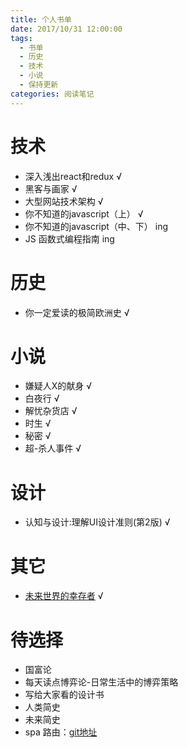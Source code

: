 ```yaml
---
title: 个人书单
date: 2017/10/31 12:00:00
tags:
  - 书单
  - 历史
  - 技术
  - 小说
  - 保持更新
categories: 阅读笔记
---
```


# 技术
- 深入浅出react和redux √
- 黑客与画家 √
- 大型网站技术架构 √
- 你不知道的javascript（上） √
- 你不知道的javascript（中、下） ing
- JS 函数式编程指南 ing

<!-- more -->

# 历史
- 你一定爱读的极简欧洲史 √

# 小说
- 嫌疑人X的献身 √
- 白夜行 √
- 解忧杂货店 √
- 时生 √
- 秘密 √
- 超-杀人事件 √

# 设计
- 认知与设计:理解UI设计准则(第2版) √

# 其它
- [未来世界的幸存者](http://survivor.ruanyifeng.com/index.html) √

# 待选择
- 国富论
- 每天读点博弈论-日常生活中的博弈策略
- 写给大家看的设计书
- 人类简史
- 未来简史
- spa 路由：[git地址](https://github.com/JianmingXia/StudyTest/blob/master/Routing/1/index.html)